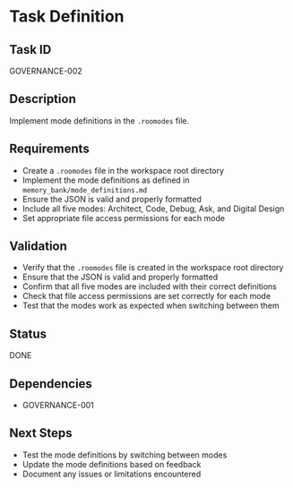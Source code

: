 # Task Definition

## Task ID
GOVERNANCE-002

## Description
Implement mode definitions in the `.roomodes` file.

## Requirements
- Create a `.roomodes` file in the workspace root directory
- Implement the mode definitions as defined in `memory_bank/mode_definitions.md`
- Ensure the JSON is valid and properly formatted
- Include all five modes: Architect, Code, Debug, Ask, and Digital Design
- Set appropriate file access permissions for each mode

## Validation
- Verify that the `.roomodes` file is created in the workspace root directory
- Ensure that the JSON is valid and properly formatted
- Confirm that all five modes are included with their correct definitions
- Check that file access permissions are set correctly for each mode
- Test that the modes work as expected when switching between them

## Status
DONE

## Dependencies
- GOVERNANCE-001

## Next Steps
- Test the mode definitions by switching between modes
- Update the mode definitions based on feedback
- Document any issues or limitations encountered

